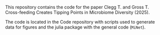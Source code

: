 This repository contains the code for the paper Clegg T. and Gross T. Cross-feeding Creates Tipping Points in Microbiome Diversity (2025). 

The code is located in the Code repository with scripts used to generate data for figures and the julia package with the general code (`MiNet`).
